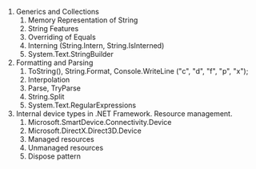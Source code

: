 1. Generics and Collections
    1. Memory Representation of String
    2. String Features
    3. Overriding of Equals
    4. Interning (String.Intern, String.IsInterned)
    5. System.Text.StringBuilder
2. Formatting and Parsing
    1. ToString(), String.Format, Console.WriteLine ("c", "d", "f", "p", "x");
    2. Interpolation
    3. Parse, TryParse
    4. String.Split
    5. System.Text.RegularExpressions
3. Internal device types in .NET Framework. Resource management.
   1. Microsoft.SmartDevice.Connectivity.Device
   2. Microsoft.DirectX.Direct3D.Device
   3. Managed resources
   4. Unmanaged resources
   5. Dispose pattern
